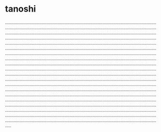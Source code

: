 # tanoshi

.....................................................................................................................................................................................................................................................................................................................................................................................................................................................................................................................................................................................................................................................................................................................................................................................................................................................................................................................................................................................................................................................................................................................................................................................................................................................................................................................................................................................................................................................................................................................................................................................................................................................................................................................................................................................................................................................................................................................................................................................................................................................................................................................................................................................................................................................................................................................................................................................................................................................................................................................................................................................